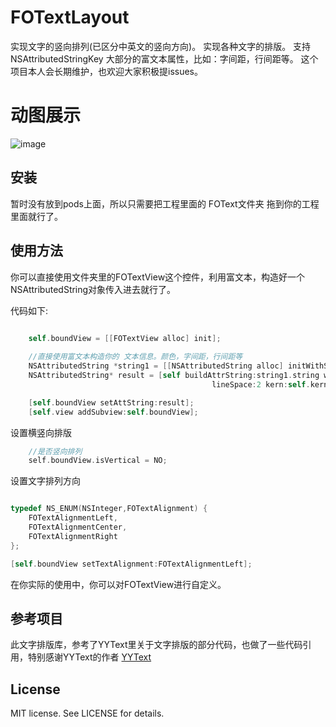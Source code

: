 # FOTextLayout
实现文字的竖向排列(已区分中英文的竖向方向)。
实现各种文字的排版。
支持 NSAttributedStringKey 大部分的富文本属性，比如：字间距，行间距等。
这个项目本人会长期维护，也欢迎大家积极提issues。

# 动图展示
![image](https://github.com/SYLuffy/FOTextLayout/master/screenCapture.gif)

## 安装
暂时没有放到pods上面，所以只需要把工程里面的 FOText文件夹 拖到你的工程里面就行了。

## 使用方法
你可以直接使用文件夹里的FOTextView这个控件，利用富文本，构造好一个NSAttributedString对象传入进去就行了。

代码如下:

```Objective-C

    self.boundView = [[FOTextView alloc] init];
    
    //直接使用富文本构造你的 文本信息。颜色，字间距，行间距等
    NSAttributedString *string1 = [[NSAttributedString alloc] initWithString:@"asdasqwecx12ok东皋嘉雨新痕涨，沙觜鹭来鸥聚。\n堪爱处最好是、一川夜月光流渚。"];
    NSAttributedString* result = [self buildAttrString:string1.string withFont:@"Copperplate-Light" fontSize:13
                                             lineSpace:2 kern:self.kern fontColor:[UIColor blackColor] delLine:NO];

    [self.boundView setAttString:result];
    [self.view addSubview:self.boundView];
```

设置横竖向排版

``` Objective-C
    //是否竖向排列
    self.boundView.isVertical = NO;
```

设置文字排列方向

``` Objective-C

typedef NS_ENUM(NSInteger,FOTextAlignment) {
    FOTextAlignmentLeft,
    FOTextAlignmentCenter,
    FOTextAlignmentRight
};

[self.boundView setTextAlignment:FOTextAlignmentLeft];
```

在你实际的使用中，你可以对FOTextView进行自定义。

## 参考项目
此文字排版库，参考了YYText里关于文字排版的部分代码，也做了一些代码引用，特别感谢YYText的作者 
[YYText](https://github.com/ibireme/YYText)

## License
MIT license. See LICENSE for details.
